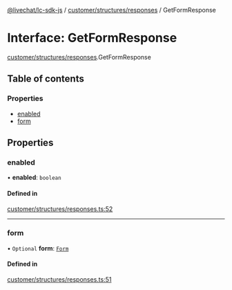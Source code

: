 [@livechat/lc-sdk-js](../README.md) / [customer/structures/responses](../modules/customer_structures_responses.md) / GetFormResponse

# Interface: GetFormResponse

[customer/structures/responses](../modules/customer_structures_responses.md).GetFormResponse

## Table of contents

### Properties

- [enabled](customer_structures_responses.GetFormResponse.md#enabled)
- [form](customer_structures_responses.GetFormResponse.md#form)

## Properties

### enabled

• **enabled**: `boolean`

#### Defined in

[customer/structures/responses.ts:52](https://github.com/livechat/lc-sdk-js/blob/d267eeb/src/customer/structures/responses.ts#L52)

___

### form

• `Optional` **form**: [`Form`](customer_structures_structures.Form.md)

#### Defined in

[customer/structures/responses.ts:51](https://github.com/livechat/lc-sdk-js/blob/d267eeb/src/customer/structures/responses.ts#L51)
